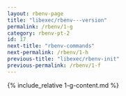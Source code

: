 ```yaml
---
layout: rbenv-page
title: "libexec/rbenv---version"
permalink: /rbenv/1-g
category: rbenv-pt-2
id: 17
next-title: "rbenv-commands"
next-permalink: /rbenv/1-h
previous-title: "libexec/rbenv-init"
previous-permalink: /rbenv/1-f
---
```


{% include_relative 1-g-content.md %}
